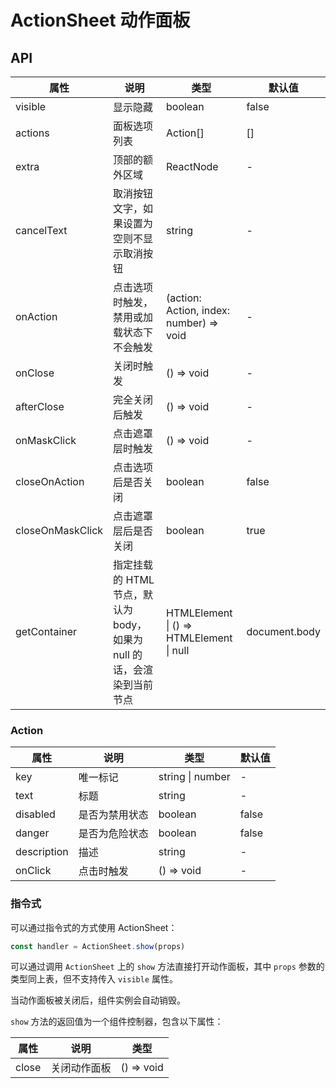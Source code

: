 # ActionSheet 动作面板

<code src="./demos/index.tsx"></code>

## API

| 属性             | 说明                                                                  | 类型                                     | 默认值        |
| ---------------- | --------------------------------------------------------------------- | ---------------------------------------- | ------------- |
| visible          | 显示隐藏                                                              | boolean                                  | false         |
| actions          | 面板选项列表                                                          | Action[]                                 | []            |
| extra            | 顶部的额外区域                                                        | ReactNode                                | -             |
| cancelText       | 取消按钮文字，如果设置为空则不显示取消按钮                            | string                                   | -             |
| onAction         | 点击选项时触发，禁用或加载状态下不会触发                              | (action: Action, index: number) => void  | -             |
| onClose          | 关闭时触发                                                            | () => void                               | -             |
| afterClose       | 完全关闭后触发                                                        | () => void                               | -             |
| onMaskClick      | 点击遮罩层时触发                                                      | () => void                               | -             |
| closeOnAction    | 点击选项后是否关闭                                                    | boolean                                  | false         |
| closeOnMaskClick | 点击遮罩层后是否关闭                                                  | boolean                                  | true          |
| getContainer     | 指定挂载的 HTML 节点，默认为 body，如果为 null 的话，会渲染到当前节点 | HTMLElement \| () => HTMLElement \| null | document.body |

### Action

| 属性        | 说明           | 类型             | 默认值 |
| ----------- | -------------- | ---------------- | ------ |
| key         | 唯一标记       | string \| number | -      |
| text        | 标题           | string           | -      |
| disabled    | 是否为禁用状态 | boolean          | false  |
| danger      | 是否为危险状态 | boolean          | false  |
| description | 描述           | string           | -      |
| onClick     | 点击时触发     | () => void       | -      |

### 指令式

可以通过指令式的方式使用 ActionSheet：

```ts | pure
const handler = ActionSheet.show(props)
```

可以通过调用 `ActionSheet` 上的 `show` 方法直接打开动作面板，其中 `props` 参数的类型同上表，但不支持传入 `visible` 属性。

当动作面板被关闭后，组件实例会自动销毁。

`show` 方法的返回值为一个组件控制器，包含以下属性：

| 属性  | 说明         | 类型       |
| ----- | ------------ | ---------- |
| close | 关闭动作面板 | () => void |

